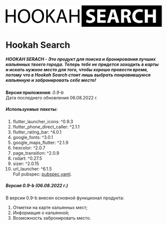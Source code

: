 ![Hookah Search logo](https://github.com/bahmN/HookahSearch/blob/main/assets/images/logoHS.png)

# Hookah Search


##### HOOKAH SERACH - Это продукт для поиска и бронирования лучших кальянных твоего города. Теперь тебе не придется заходить в карты и искать нужное место для того, чтобы хорошо провести время, потому что в Hookah Search стоит лишь выбрать понравившуюся кальянную и забронировать себе место!


**Версия приложения**: *0.9-b*  
Дата последнего обновления 06.08.2022 г.

##### Используемые пакеты:  
1.  flutter_launcher_icons: ^0.9.3
2.  flutter_phone_direct_caller: ^2.1.1
3.  flutter_rating_bar: ^4.0.1
4.  google_fonts: ^3.0.1
5.  google_maps_flutter: ^2.1.9
6.  hexcolor: ^2.0.7
7.  page_transition: ^2.0.9
8.  rxdart: ^0.27.5
9.  sizer: ^2.0.15
10.  url_launcher: ^6.1.5  
Full pubspec: [pubspec.yaml](https://github.com/bahmN/HookahSearch/blob/main/pubspec.yaml).

##### Версия 0.9-b (06.08.2022 г.)  
В версии 0.9-b внесен основной функционал продукта:
1. Отметки на карте кальянных мест;
2. Информация о кальянной;
3. Возможность забронировать место.
